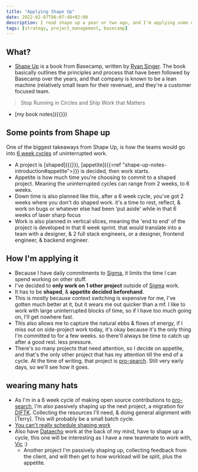 ```yaml
---
title: "Applying Shape Up"
date: 2022-02-07T06:07:48+02:00
description: I read shape up a year or two ago, and I'm applying some of the principles taught when managing my own workload. I only work on 1 'other' project at a time, outside of my daily work commitments
tags: [strategy, project_management, basecamp]
---
```


## What?

- [Shape Up](https://basecamp.com/shapeup) is a book from Basecamp, written by [Ryan Singer](https://feltpresence.com/). The book basically outlines the principles and process that have been followed by Basecamp over the years, and that company is known to be a lean machine (relatively small team for their revenue), and they're a customer focused team.

> Stop Running in Circles and Ship Work that Matters

- [my book notes]({{<ref shape-up-notes-introduction>}})

## Some points from Shape up

One of the biggest takeaways from Shape Up, is how the teams would go into [6 week cycles](https://basecamp.com/shapeup/0.3-chapter-01#six-week-cycles) of uninterrupted work.

- A project is [shaped]({{<ref shape-up-notes-shaping>}}), [appetite]({{<ref "shape-up-notes-introduction#appetite">}}) is decided, then work starts.
- Appetite is how much time you're choosing to commit to a shaped project. Meaning the uninterrupted cycles can range from 2 weeks, to 6 weeks.
- Down time is also planned like this, after a 6 week cycle, you've got 2 weeks where you don't do shaped work. it's a time to rest, reflect, & work on bugs or whatever else had been 'put aside' while in that 6 weeks of laser sharp focus
- Work is also planned in vertical slices, meaning the 'end to end' of the project is developed in that 6 week sprint. that would translate into a team with a designer, & 2 full stack engineers, or a designer, frontend engineer, & backend engineer.

## How I'm applying it

- Because I have daily commitments to [Sigma](https://sigmadigital.io/), it limits the time I can spend working on other stuff.
- I've decided to **only work on 1 other project** outside of [Sigma](https://sigmadigital.io/) work.
- It has to be **shaped**, & **appetite decided beforehand**.
- This is mostly because context switching is expensive for me, I've gotten much better at it, but it wears me out quicker than a mf. I like to work with large uninterrupted blocks of time, so if I have too much going on, I'll get nowhere fast.
- This also allows me to capture the natural ebbs & flows of energy, if I miss out on side-project work today, it's okay because it's the only thing I'm committed to for a few weeks. so there'll always be time to catch up after a good rest. less pressure.
- There's so many projects that need attention, so I decide on appetite, and that's the only other project that has my attention till the end of a cycle. At the time of writing, that project is [pro-search](https://pro-search.io). Still very early days, so we'll see how it goes.

## wearing many hats

- As I'm in a 6 week cycle of making open source contributions to [pro-search](https://pro-search.io), I'm also passively shaping up the next project, a migration for [DIFTK](https://doit4thekidz.org). Collecting the resources I'll need, & doing general alignment with [Terry]. This will probably be a small batch cycle.
- [You can't really schedule shaping work](https://basecamp.com/shapeup/1.1-chapter-02#two-tracks)
- Also have [Dataecho](http://dataecho.org/) work at the back of my mind, have to shape up a cycle, this one will be interesting as I have a new teammate to work with, [Vic](https://www.linkedin.com/in/victor-janhi-3a5962b7/) :)
  - Another project I'm passively shaping up, collecting feedback from the client, and will then get to how workload will be split, plus the appetite.
